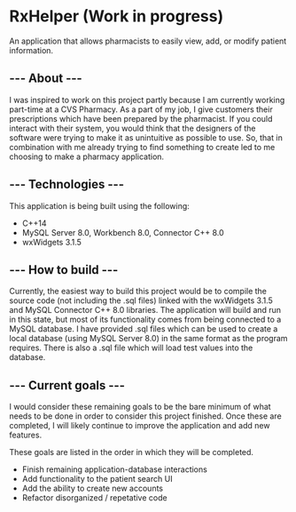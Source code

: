 # RxHelper (Work in progress)
An application that allows pharmacists to easily view, add, or modify patient information.

## --- About ---
I was inspired to work on this project partly because I am currently working part-time at a CVS Pharmacy.
As a part of my job, I give customers their prescriptions which have been prepared by the pharmacist.
If you could interact with their system, you would think that the designers of the software were trying
to make it as unintuitive as possible to use. So, that in combination with me already trying to find something to
create led to me choosing to make a pharmacy application.

## --- Technologies ---
This application is being built using the following:
- C++14
- MySQL Server 8.0, Workbench 8.0, Connector C++ 8.0
- wxWidgets 3.1.5

## --- How to build ---
Currently, the easiest way to build this project would be to compile the source code (not including the .sql files)
linked with the wxWidgets 3.1.5 and MySQL Connector C++ 8.0 libraries. The application will build and run in this state,
but most of its functionality comes from being connected to a MySQL database. I have provided .sql files which can be used
to create a local database (using MySQL Server 8.0) in the same format as the program requires. There is also a .sql file
which will load test values into the database.

## --- Current goals ---
I would consider these remaining goals to be the bare minimum of what needs to be done in order to consider this project finished.
Once these are completed, I will likely continue to improve the application and add new features.

These goals are listed in the order in which they will be completed.
- Finish remaining application-database interactions
- Add functionality to the patient search UI
- Add the ability to create new accounts
- Refactor disorganized / repetative code
